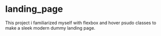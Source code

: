 # landing_page

This project i familiarized myself with flexbox and hover psudo classes to make a sleek modern dummy landing page. 
